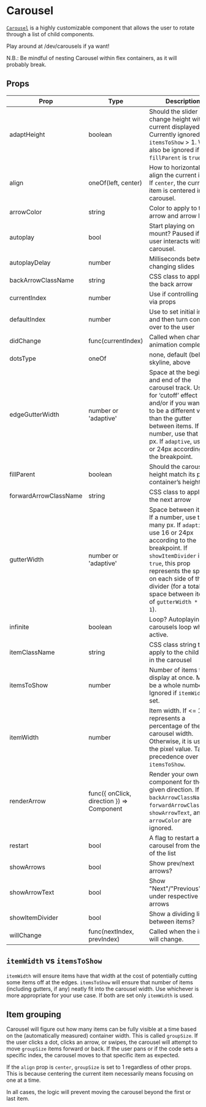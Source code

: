 # Carousel

[`Carousel`](/src/components/Carousel/index.js) is a highly customizable component that allows the user to rotate through a list of child components.

Play around at /dev/carousels if ya want!

N.B.: Be mindful of nesting Carousel within flex containers, as it will probably break.

## Props

Prop|Type|Description|Default
---|---|---|---
adaptHeight|boolean|Should the slider change height with the current displayed item. Currently ignored if `itemsToShow` > 1. Will also be ignored if `fillParent` is `true`.|false
align|oneOf(left, center)|How to horizontally align the current item. If `center`, the current item is centered in the carousel.|left
arrowColor|string|Color to apply to the arrow and arrow label|colorNeutralCD
autoplay|bool|Start playing on mount? Paused if the user interacts with the carousel.|false
autoplayDelay|number|Milliseconds between changing slides|6000
backArrowClassName|string|CSS class to apply to the back arrow|
currentIndex|number|Use if controlling index via props|
defaultIndex|number|Use to set initial index and then turn control over to the user|
didChange|func(currentIndex)|Called when change animation completes|
dotsType|oneOf|none, default (below), skyline, above|default
edgeGutterWidth|number or 'adaptive'|Space at the beginning and end of the carousel track. Useful for ‘cutoff’ effect and/or if you want this to be a different value than the gutter between items. If a number, use that many px. If `adaptive`, use 16 or 24px according to the breakpoint.|0
fillParent|boolean|Should the carousel height match its parent container’s height?|false
forwardArrowClassName|string|CSS class to apply to the next arrow|
gutterWidth|number or 'adaptive'|Space between items. If a number, use that many px. If `adaptive`, use 16 or 24px according to the breakpoint. If `showItemDivider` is `true`, this prop represents the space on each side of the divider (for a total space between items of `gutterWidth * 2 + 1`).|0
infinite|boolean|Loop? Autoplaying carousels loop while active.|false
itemClassName|string|CSS class string to apply to the child items in the carousel|
itemsToShow|number|Number of items to display at once. Must be a whole number. Ignored if `itemWidth` is set.|1
itemWidth|number|Item width. If <= 1, it represents a percentage of the carousel width. Otherwise, it is used as the pixel value. Takes precedence over `itemsToShow`.|
renderArrow|func({ onClick, direction }) => Component|Render your own arrow component for the given direction. If set, `backArrowClassName`, `forwardArrowClassName`, `showArrowText`, and `arrowColor` are ignored.|
restart|bool|A flag to restart a carousel from the start of the list|false
showArrows|bool|Show prev/next arrows?|false
showArrowText|bool|Show "Next"/"Previous" text under respective arrows|false
showItemDivider|bool|Show a dividing line between items?|false
willChange|func(nextIndex, prevIndex)|Called when the index will change.|

## `itemWidth` vs `itemsToShow`

`itemWidth` will ensure items have that width at the cost of potentially cutting some items off at the edges. `itemsToShow` will ensure that number of items (including gutters, if any) neatly fit into the carousel width. Use whichever is more appropriate for your use case. If both are set only `itemWidth` is used.

## Item grouping

Carousel will figure out how many items can be fully visible at a time based on the (automatically measured) container width. This is called `groupSize`. If the user clicks a dot, clicks an arrow, or swipes, the carousel will attempt to move `groupSize` items forward or back. If the user pans or if the code sets a specific index, the carousel moves to that specific item as expected.

If the `align` prop is `center`, `groupSize` is set to 1 regardless of other props. This is because centering the current item necessarily means focusing on one at a time.

In all cases, the logic will prevent moving the carousel beyond the first or last item.

